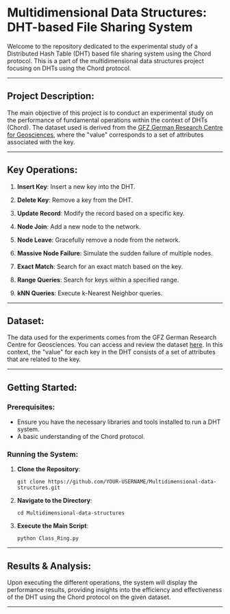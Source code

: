 # Multidimensional Data Structures: DHT-based File Sharing System

Welcome to the repository dedicated to the experimental study of a Distributed Hash Table (DHT) based file sharing system using the Chord protocol. This is a part of the multidimensional data structures project focusing on DHTs using the Chord protocol.

---

## Project Description:

The main objective of this project is to conduct an experimental study on the performance of fundamental operations within the context of DHTs (Chord). The dataset used is derived from the [GFZ German Research Centre for Geosciences](http://gmo.gfz-potsdam.de/pub/gshap_data/gshap_data_frame.html), where the "value" corresponds to a set of attributes associated with the key.

---

## Key Operations:

1. **Insert Key**: Insert a new key into the DHT.
  
2. **Delete Key**: Remove a key from the DHT.

3. **Update Record**: Modify the record based on a specific key.

4. **Node Join**: Add a new node to the network.

5. **Node Leave**: Gracefully remove a node from the network.

6. **Massive Node Failure**: Simulate the sudden failure of multiple nodes.

7. **Exact Match**: Search for an exact match based on the key.

8. **Range Queries**: Search for keys within a specified range.

9. **kNN Queries**: Execute k-Nearest Neighbor queries.

---

## Dataset:

The data used for the experiments comes from the GFZ German Research Centre for Geosciences. You can access and review the dataset [here](http://gmo.gfz-potsdam.de/pub/gshap_data/gshap_data_frame.html). In this context, the "value" for each key in the DHT consists of a set of attributes that are related to the key.

---

## Getting Started:

### Prerequisites:

- Ensure you have the necessary libraries and tools installed to run a DHT system.
- A basic understanding of the Chord protocol.

### Running the System:

1. **Clone the Repository**:
   ```
   git clone https://github.com/YOUR-USERNAME/Multidimensional-data-structures.git
   ```

2. **Navigate to the Directory**:
   ```
   cd Multidimensional-data-structures
   ```

3. **Execute the Main Script**:
   ```
   python Class_Ring.py
   ```

---

## Results & Analysis:

Upon executing the different operations, the system will display the performance results, providing insights into the efficiency and effectiveness of the DHT using the Chord protocol on the given dataset.

---
